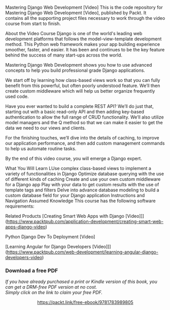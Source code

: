 Mastering Django Web Development [Video]
This is the code repository for Mastering Django Web Development [Video], published by Packt. It contains all the supporting project files necessary to work through the video course from start to finish.

About the Video Course
Django is one of the world's leading web development platforms that follows the model-view-template development method. This Python web framework makes your app building experience smoother, faster, and easier. It has been and continues to be the key feature behind the success of many start-ups across the world.

Mastering Django Web Development shows you how to use advanced concepts to help you build professional grade Django applications.

We start off by learning how class-based views work so that you can fully benefit from this powerful, but often poorly understood feature. We’ll then create custom middleware which will help us better organize frequently used code.

Have you ever wanted to build a complete REST API? We’ll do just that, starting out with a basic read-only API and then adding key-based authentication to allow the full range of CRUD functionality. We’ll also utilize model managers and the Q method so that we can make it easier to get the data we need to our views and clients.

For the finishing touches, we’ll dive into the details of caching, to improve our application performance, and then add custom management commands to help us automate routine tasks.

By the end of this video course, you will emerge a Django expert.

What You Will Learn
LUse complex class-based views to implement a variety of functionalities in Django
Optimize database querying with the use of different kinds of caching
Create and use your own custom middleware for a Django app
Play with your data to get custom results with the use of template tags and filters
Delve into advance database modeling to build a custom database field for your Django application
Instructions and Navigation
Assumed Knowledge
This course has the following software requirements:

Related Products
[Creating Smart Web Apps with Django [Video]]](https://www.packtpub.com/application-development/creating-smart-web-apps-django-video)

Python Django Dev To Deployment [Video]

[Learning Angular for Django Developers [Video]]](https://www.packtpub.com/web-development/learning-angular-django-developers-video)
### Download a free PDF

 <i>If you have already purchased a print or Kindle version of this book, you can get a DRM-free PDF version at no cost.<br>Simply click on the link to claim your free PDF.</i>
<p align="center"> <a href="https://packt.link/free-ebook/9781783989805">https://packt.link/free-ebook/9781783989805 </a> </p>